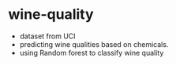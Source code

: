 # wine-quality
- dataset from UCI
- predicting wine qualities based on chemicals.
- using Random forest to classify wine quality
